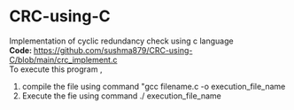 # CRC-using-C
Implementation of cyclic redundancy check using c language <br>
<b> Code: </b> https://github.com/sushma879/CRC-using-C/blob/main/crc_implement.c <br>
To execute this program , <br>
1. compile the file using command "gcc filename.c -o execution_file_name <br>
2. Execute the fie using command  ./ execution_file_name
